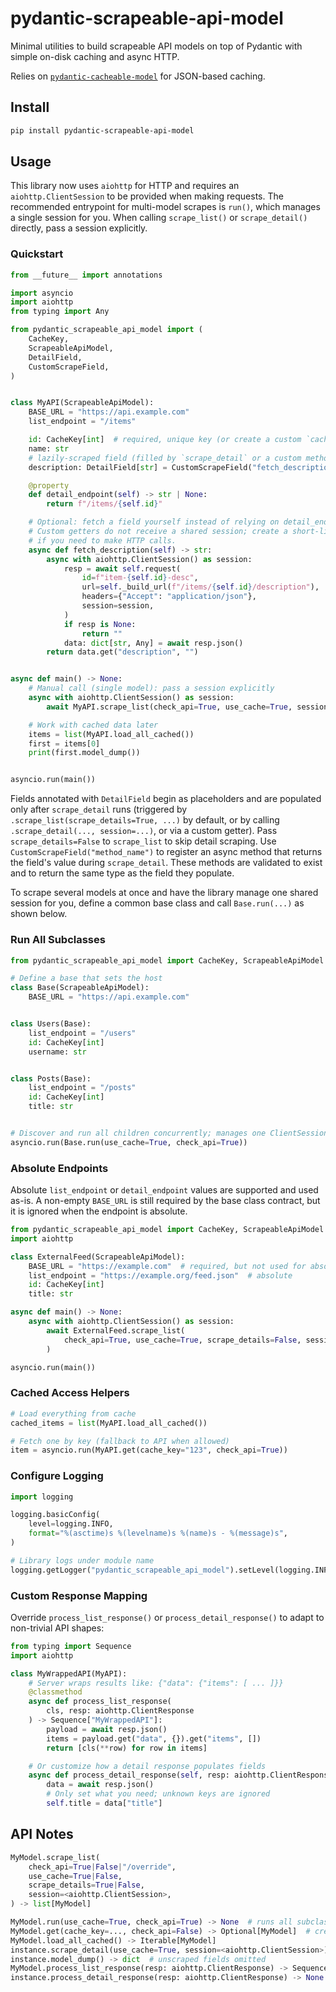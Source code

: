 # pydantic-scrapeable-api-model

Minimal utilities to build scrapeable API models on top of Pydantic with simple on-disk caching and async HTTP.

Relies on [`pydantic-cacheable-model`](https://github.com/jicruz96/pydantic-cacheable-model) for JSON-based caching.

## Install

```bash
pip install pydantic-scrapeable-api-model
```

## Usage

This library now uses `aiohttp` for HTTP and requires an `aiohttp.ClientSession` to be provided when making requests. The recommended entrypoint for multi-model scrapes is `run()`, which manages a single session for you. When calling `scrape_list()` or `scrape_detail()` directly, pass a session explicitly.

### Quickstart

```python
from __future__ import annotations

import asyncio
import aiohttp
from typing import Any

from pydantic_scrapeable_api_model import (
    CacheKey,
    ScrapeableApiModel,
    DetailField,
    CustomScrapeField,
)


class MyAPI(ScrapeableApiModel):
    BASE_URL = "https://api.example.com"
    list_endpoint = "/items"

    id: CacheKey[int]  # required, unique key (or create a custom `cache_key`)
    name: str
    # lazily-scraped field (filled by `scrape_detail` or a custom method)
    description: DetailField[str] = CustomScrapeField("fetch_description")

    @property
    def detail_endpoint(self) -> str | None:
        return f"/items/{self.id}"

    # Optional: fetch a field yourself instead of relying on detail_endpoint.
    # Custom getters do not receive a shared session; create a short-lived one here
    # if you need to make HTTP calls.
    async def fetch_description(self) -> str:
        async with aiohttp.ClientSession() as session:
            resp = await self.request(
                id=f"item-{self.id}-desc",
                url=self._build_url(f"/items/{self.id}/description"),
                headers={"Accept": "application/json"},
                session=session,
            )
            if resp is None:
                return ""
            data: dict[str, Any] = await resp.json()
        return data.get("description", "")


async def main() -> None:
    # Manual call (single model): pass a session explicitly
    async with aiohttp.ClientSession() as session:
        await MyAPI.scrape_list(check_api=True, use_cache=True, session=session)

    # Work with cached data later
    items = list(MyAPI.load_all_cached())
    first = items[0]
    print(first.model_dump())


asyncio.run(main())
```

Fields annotated with `DetailField` begin as placeholders and are populated only after `scrape_detail` runs (triggered by `.scrape_list(scrape_details=True, ...)` by default, or by calling `.scrape_detail(..., session=...)`, or via a custom getter). Pass `scrape_details=False` to `scrape_list` to skip detail scraping. Use `CustomScrapeField("method_name")` to register an async method that returns the field's value during `scrape_detail`. These methods are validated to exist and to return the same type as the field they populate.

To scrape several models at once and have the library manage one shared session for you, define a common base class and call `Base.run(...)` as shown below.

### Run All Subclasses

```python
from pydantic_scrapeable_api_model import CacheKey, ScrapeableApiModel

# Define a base that sets the host
class Base(ScrapeableApiModel):
    BASE_URL = "https://api.example.com"


class Users(Base):
    list_endpoint = "/users"
    id: CacheKey[int]
    username: str


class Posts(Base):
    list_endpoint = "/posts"
    id: CacheKey[int]
    title: str


# Discover and run all children concurrently; manages one ClientSession for you
asyncio.run(Base.run(use_cache=True, check_api=True))
```

### Absolute Endpoints

Absolute `list_endpoint` or `detail_endpoint` values are supported and used as-is. A non-empty `BASE_URL` is still required by the base class contract, but it is ignored when the endpoint is absolute.

```python
from pydantic_scrapeable_api_model import CacheKey, ScrapeableApiModel
import aiohttp

class ExternalFeed(ScrapeableApiModel):
    BASE_URL = "https://example.com"  # required, but not used for absolute endpoints
    list_endpoint = "https://example.org/feed.json"  # absolute
    id: CacheKey[int]
    title: str

async def main() -> None:
    async with aiohttp.ClientSession() as session:
        await ExternalFeed.scrape_list(
            check_api=True, use_cache=True, scrape_details=False, session=session
        )

asyncio.run(main())
```

### Cached Access Helpers

```python
# Load everything from cache
cached_items = list(MyAPI.load_all_cached())

# Fetch one by key (fallback to API when allowed)
item = asyncio.run(MyAPI.get(cache_key="123", check_api=True))
```

### Configure Logging

```python
import logging

logging.basicConfig(
    level=logging.INFO,
    format="%(asctime)s %(levelname)s %(name)s - %(message)s",
)

# Library logs under module name
logging.getLogger("pydantic_scrapeable_api_model").setLevel(logging.INFO)
```


### Custom Response Mapping

Override `process_list_response()` or `process_detail_response()` to adapt to non-trivial API shapes:

```python
from typing import Sequence
import aiohttp

class MyWrappedAPI(MyAPI):
    # Server wraps results like: {"data": {"items": [ ... ]}}
    @classmethod
    async def process_list_response(
        cls, resp: aiohttp.ClientResponse
    ) -> Sequence["MyWrappedAPI"]:
        payload = await resp.json()
        items = payload.get("data", {}).get("items", [])
        return [cls(**row) for row in items]

    # Or customize how a detail response populates fields
    async def process_detail_response(self, resp: aiohttp.ClientResponse) -> None:
        data = await resp.json()
        # Only set what you need; unknown keys are ignored
        self.title = data["title"]
```


## API Notes

```python
MyModel.scrape_list(
    check_api=True|False|"/override",
    use_cache=True|False,
    scrape_details=True|False,
    session=<aiohttp.ClientSession>,
) -> list[MyModel]

MyModel.run(use_cache=True, check_api=True) -> None  # runs all subclasses, manages session
MyModel.get(cache_key=..., check_api=False) -> Optional[MyModel]  # creates a session if needed
MyModel.load_all_cached() -> Iterable[MyModel]
instance.scrape_detail(use_cache=True, session=<aiohttp.ClientSession>) -> None
instance.model_dump() -> dict  # unscraped fields omitted
MyModel.process_list_response(resp: aiohttp.ClientResponse) -> Sequence[MyModel]
instance.process_detail_response(resp: aiohttp.ClientResponse) -> None
```
